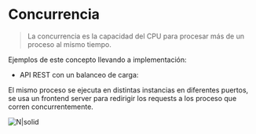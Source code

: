 # Concurrencia

> La concurrencia es la capacidad del CPU para procesar más de un proceso al mismo tiempo.

Ejemplos de este concepto llevando a implementación:

- API REST con un balanceo de carga:

El mismo proceso se ejecuta en distintas instancias en diferentes puertos, se usa un frontend server para redirigir los requests a los proceso que corren concurrentemente.

![N|solid](http://damiancipolat.com/webFiles/concurrencia_diagram_1.png)


